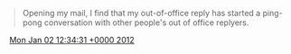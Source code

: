 > Opening my mail, I find that my out\-of\-office reply has started a ping\-pong conversation with other people's out of office replyers\.

<img src="../../media/tweet.ico" width="12" /> [Mon Jan 02 12:34:31 +0000 2012](https://twitter.com/DromerDenker/status/153816440208752640)